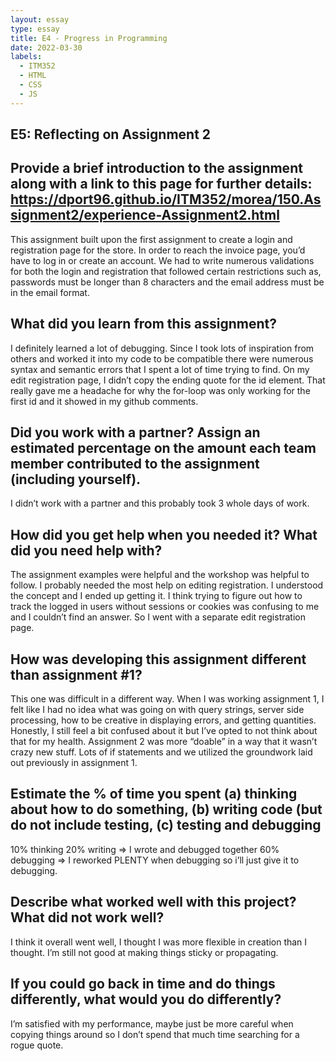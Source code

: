 ```yaml
---
layout: essay
type: essay
title: E4 - Progress in Programming
date: 2022-03-30
labels:
  - ITM352
  - HTML
  - CSS
  - JS
---
```

## E5: Reflecting on Assignment 2
## Provide a brief introduction to the assignment along with a link to this page for further details: https://dport96.github.io/ITM352/morea/150.Assignment2/experience-Assignment2.html
This assignment built upon the first assignment to create a login and registration page for the store. In order to reach the invoice page, you’d have to log in or create an account. We had to write numerous validations for both the login and registration that followed certain restrictions such as, passwords must be longer than 8 characters and the email address must be in the email format. 
## What did you learn from this assignment?
I definitely learned a lot of debugging. Since I took lots of inspiration from others and worked it into my code to be compatible there were numerous syntax and semantic errors that I spent a lot of time trying to find. On my edit registration page, I didn’t copy the ending quote for the id element. That really gave me a headache for why the for-loop was only working for the first id and it showed in my github comments.
## Did you work with a partner? Assign an estimated percentage on the amount each team member contributed to the assignment (including yourself).
I didn’t work with a partner and this probably took 3 whole days of work.
## How did you get help when you needed it? What did you need help with?
The assignment examples were helpful and the workshop was helpful to follow. I probably needed the most help on editing registration. I understood the concept and I ended up getting it. I think trying to figure out how to track the logged in users without sessions or cookies was confusing to me and I couldn’t find an answer. So I went with a separate edit registration page.
## How was developing this assignment different than assignment #1?
This one was difficult in a different way. When I was working assignment 1, I felt like I had no idea what was going on with query strings, server side processing, how to be creative in displaying errors, and getting quantities. Honestly, I still feel a bit confused about it but I’ve opted to not think about that for my health. 
Assignment 2 was more “doable” in a way that it wasn’t crazy new stuff. Lots of if statements and we utilized the groundwork laid out previously in assignment 1.
## Estimate the % of time you spent (a) thinking about how to do something, (b) writing code (but do not include testing, (c) testing and debugging
10% thinking 
20% writing => I wrote and debugged together 
60% debugging => I reworked PLENTY when debugging so i’ll just give it to debugging.
## Describe what worked well with this project? What did not work well?
I think it overall went well, I thought I was more flexible in creation than I thought. I’m still not good at making things sticky or propagating.
## If you could go back in time and do things differently, what would you do differently?
I’m satisfied with my performance, maybe just be more careful when copying things around so I don’t spend that much time searching for a rogue quote.
